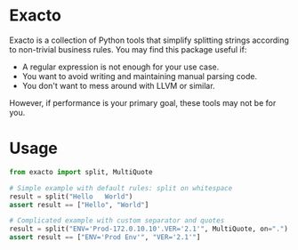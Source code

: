 # Exacto

Exacto is a collection of Python tools that simplify splitting strings according to non-trivial business rules. You may find this package useful if: 

  - A regular expression is not enough for your use case.
  - You want to avoid writing and maintaining manual parsing code.
  - You don't want to mess around with LLVM or similar.
 
However, if performance is your primary goal, these tools may not be for you. 

# Usage

```python
from exacto import split, MultiQuote

# Simple example with default rules: split on whitespace
result = split("Hello   World")  
assert result == ["Hello", "World"]

# Complicated example with custom separator and quotes
result = split("ENV='Prod-172.0.10.10'.VER='2.1'", MultiQuote, on=".")
assert result == ["ENV='Prod Env'", "VER='2.1'"]
```

